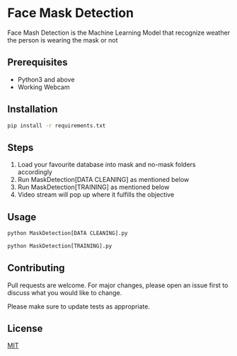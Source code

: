 # Face Mask Detection

Face Mash Detection is the Machine Learning Model that recognize weather the person is wearing the mask or not

## Prerequisites
* Python3 and above
* Working Webcam

## Installation

```bash
pip install -r requirements.txt
```

## Steps
1. Load your favourite database into mask and no-mask folders accordingly
2. Run  MaskDetection[DATA CLEANING] as mentioned below
3. Run  MaskDetection[TRAINING] as mentioned below
4. Video stream will pop up where it fulfills the objective

## Usage

```python
python MaskDetection[DATA CLEANING].py
```
```python
python MaskDetection[TRAINING].py
```
## Contributing
Pull requests are welcome. For major changes, please open an issue first to discuss what you would like to change.

Please make sure to update tests as appropriate.

## License
[MIT](https://choosealicense.com/licenses/mit/)
